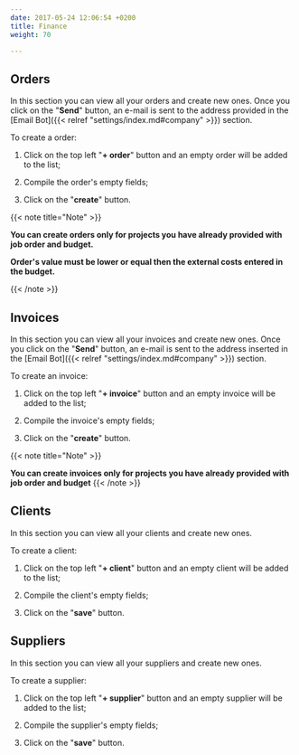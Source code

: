```yaml
---
date: 2017-05-24 12:06:54 +0200
title: Finance
weight: 70

---
```

## Orders

In this section you can view all your orders and create new ones. Once you click on the "**Send**" button, an e-mail is sent to the address provided in the [Email Bot]({{< relref "settings/index.md#company" >}}) section.

To create a order:

1. Click on the top left "**+ order**" button and an empty order will be added to the list;

1. Compile the order's empty fields;

1. Click on the "**create**" button.

{{< note title="Note" >}}

**You can create orders only for projects you have already provided with job order and budget.**

**Order's value must be lower or equal then the external costs entered in the budget.**

{{< /note >}}

## Invoices

In this section you can view all your invoices and create new ones. Once you click on the "**Send**" button, an e-mail is sent to the address inserted in the [Email Bot]({{< relref "settings/index.md#company" >}}) section.

To create an invoice:

1. Click on the top left "**+ invoice**" button and an empty invoice will be added to the list;

1. Compile the invoice's empty fields;

1. Click on the "**create**" button.

{{< note title="Note" >}}

**You can create invoices only for projects you have already provided with job order and budget**
{{< /note >}}

## Clients

In this section you can view all your clients and create new ones.

To create a client:

1. Click on the top left "**+ client**" button and an empty client will be added to the list;

1. Compile the client's empty fields;

1. Click on the "**save**" button.

## Suppliers

In this section you can view all your suppliers and create new ones.

To create a supplier:

1. Click on the top left "**+ supplier**" button and an empty supplier will be added to the list;

1. Compile the supplier's empty fields;

1. Click on the "**save**" button.